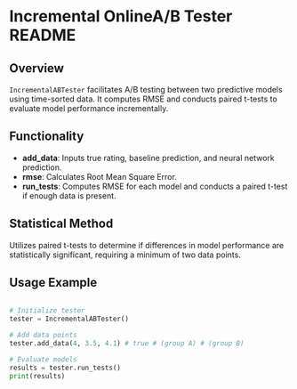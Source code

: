 # Incremental OnlineA/B Tester README

## Overview
`IncrementalABTester` facilitates A/B testing between two predictive models using time-sorted data. It computes RMSE and conducts paired t-tests to evaluate model performance incrementally.

## Functionality
- **add_data**: Inputs true rating, baseline prediction, and neural network prediction.
- **rmse**: Calculates Root Mean Square Error.
- **run_tests**: Computes RMSE for each model and conducts a paired t-test if enough data is present.

## Statistical Method
Utilizes paired t-tests to determine if differences in model performance are statistically significant, requiring a minimum of two data points.

## Usage Example
```python

# Initialize tester
tester = IncrementalABTester()

# Add data points
tester.add_data(4, 3.5, 4.1) # true # (group A) # (group B)

# Evaluate models
results = tester.run_tests()
print(results)
```